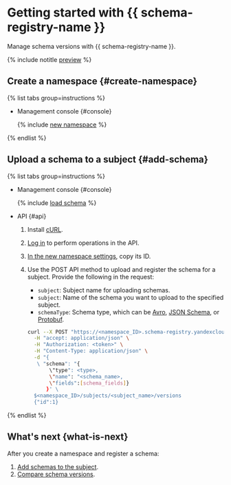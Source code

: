 # Getting started with {{ schema-registry-name }}

Manage schema versions with {{ schema-registry-name }}.

{% include notitle [preview](../../_includes/note-preview.md) %}


## Create a namespace {#create-namespace}

{% list tabs group=instructions %}

- Management console {#console}

  {% include [new namespace](../../_includes/metadata-hub/create-name-space.md) %}


{% endlist %}

## Upload a schema to a subject {#add-schema}

{% list tabs group=instructions %}

- Management console {#console}

  {% include [load schema](../../_includes/metadata-hub/add-subject.md) %}

- API {#api}

  1. Install [cURL](https://curl.haxx.se).
  1. [Log in](../api-ref/authentication.md) to perform operations in the API.
  1. [In the new namespace settings](../operations/update-name-space.md), copy its ID.
  1. Use the POST API method to upload and register the schema for a subject. Provide the following in the request: 
     
      * `subject`: Subject name for uploading schemas.
      * `subject`: Name of the schema you want to upload to the specified subject.
      * `schemaType`: Schema type, which can be [Avro](https://avro.apache.org/), [JSON Schema](https://json-schema.org/), or [Protobuf](https://protobuf.dev/).

      
      ```bash
      curl --X POST "https://<namespace_ID>.schema-registry.yandexcloud.net/v1/namespace"\
        -H "accept: application/json" \
        -H "Authorization: <token>" \
        -H "Content-Type: application/json" \
        -d "{
         \ "schema": "{
             \"type": <type>, 
             \"name": "<schema_name>, 
             \"fields":[schema_fields]}
            }' \
        $<namespace_ID>/subjects/<subject_name>/versions
        {"id":1}
      ```
{% endlist %}

## What's next {what-is-next}

After you create a namespace and register a schema:
1. [Add schemas to the subject](../operations/add-schema.md).
1. [Compare schema versions](../operations/compare-schemas.md).
